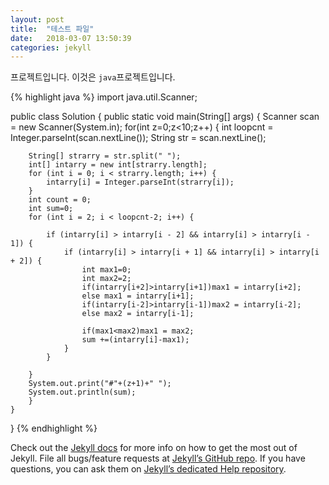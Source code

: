 ```yaml
---
layout: post
title:  "테스트 파일"
date:   2018-03-07 13:50:39
categories: jekyll
---
```

프로젝트입니다.
이것은 `java`프로젝트입니다.

{% highlight java %}
import java.util.Scanner;
 
public class Solution {
    public static void main(String[] args) {
        Scanner scan = new Scanner(System.in);
        for(int z=0;z<10;z++) {
        int loopcnt = Integer.parseInt(scan.nextLine());
        String str = scan.nextLine();
         
        String[] strarry = str.split(" ");
        int[] intarry = new int[strarry.length];
        for (int i = 0; i < strarry.length; i++) {
            intarry[i] = Integer.parseInt(strarry[i]);
        }
        int count = 0;
        int sum=0;
        for (int i = 2; i < loopcnt-2; i++) {
 
            if (intarry[i] > intarry[i - 2] && intarry[i] > intarry[i - 1]) {
                if (intarry[i] > intarry[i + 1] && intarry[i] > intarry[i + 2]) {
                    int max1=0;
                    int max2=2;
                    if(intarry[i+2]>intarry[i+1])max1 = intarry[i+2];
                    else max1 = intarry[i+1];
                    if(intarry[i-2]>intarry[i-1])max2 = intarry[i-2];
                    else max2 = intarry[i-1];
                     
                    if(max1<max2)max1 = max2;
                    sum +=(intarry[i]-max1);
                }
            }
 
        }
        System.out.print("#"+(z+1)+" ");
        System.out.println(sum);
        }
    }
     
}
{% endhighlight %}

Check out the [Jekyll docs][jekyll] for more info on how to get the most out of Jekyll. File all bugs/feature requests at [Jekyll’s GitHub repo][jekyll-gh]. If you have questions, you can ask them on [Jekyll’s dedicated Help repository][jekyll-help].

[jekyll]:      http://jekyllrb.com
[jekyll-gh]:   https://github.com/jekyll/jekyll
[jekyll-help]: https://github.com/jekyll/jekyll-help

